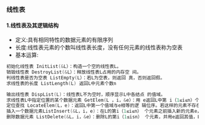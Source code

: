 ### 线性表
#### 1.线性表及其逻辑结构
- 定义:具有相同特性的数据元素的有限序列
- 长度:线性表元素的个数叫线性表长度，没有任何元素的线性表称为空表
- 基本运算:
```c
初始化线性表 InitList(&L）：构造一个空的线性表L。 
销毁线性表 DestroyList(&L）：释放线性表L占用的内存空 间。
判线性表是否为空表 ListEmpty(L）：若L为空表，则返回 真，否则返回假。 
求线性表的长度 ListLength(L) 返回L中元素个数n

输出线性表 DispList(L)：线性表L不为空时，顺序显示L中各结点 的值域。
求线性表L中指定位置的某个数据元素 GetElem(L ，i，&e）：用 e返回L中第 i（1≤i≤n）个元素的值。 
定位查找 LocateElem(L，e)：返回L中第一个值域与e相等的逻 辑位序。若这样的元素不存在，则返回值为0。 
插入一个数据元素ListInsert(&L，i，e)：在L的第i（1≤i≤n） 个元素之前插入新的元素e，L的长度增1。 
删除数据元素 ListDelete(&L，i，&e）：删除L的第i（1≤isn） 个元素，并用e返回其值，L的长度减1。


```